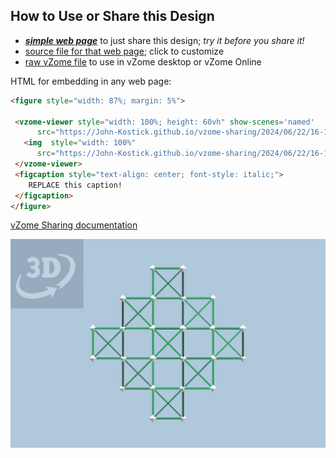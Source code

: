 
## How to Use or Share this Design

 - [***simple web page***](<https://John-Kostick.github.io/vzome-sharing/2024/06/22/16-13-31-Oct-Tet-lattice-selections/>) to just share this design; *try it before you share it!*
 - [source file for that web page](<https://github.com/John-Kostick/vzome-sharing/edit/main/2024/06/22/16-13-31-Oct-Tet-lattice-selections/index.md>); click to customize
 - [raw vZome file](<https://raw.githubusercontent.com/John-Kostick/vzome-sharing/main/2024/06/22/16-13-31-Oct-Tet-lattice-selections/Oct-Tet-lattice-selections.vZome>) to use in vZome desktop or vZome Online
 
 HTML for embedding in any web page:
 ```html
<figure style="width: 87%; margin: 5%">
  
  <vzome-viewer style="width: 100%; height: 60vh" show-scenes='named'
       src="https://John-Kostick.github.io/vzome-sharing/2024/06/22/16-13-31-Oct-Tet-lattice-selections/Oct-Tet-lattice-selections.vZome" >
    <img  style="width: 100%"
       src="https://John-Kostick.github.io/vzome-sharing/2024/06/22/16-13-31-Oct-Tet-lattice-selections/Oct-Tet-lattice-selections.png" >
  </vzome-viewer>
  <figcaption style="text-align: center; font-style: italic;">
     REPLACE this caption!
  </figcaption>
</figure>

 ```

[vZome Sharing documentation](https://vzome.github.io/vzome/sharing.html#how-it-works)

![Image](<Oct-Tet-lattice-selections.png>)

